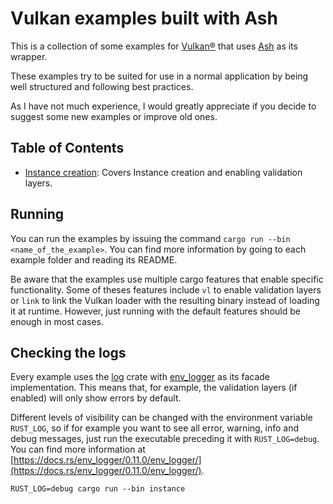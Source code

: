 # Vulkan examples built with Ash

This is a collection of some examples for [Vulkan®](https://www.khronos.org/vulkan/) that
uses [Ash](https://github.com/ash-rs/ash) as its wrapper.

These examples try to be suited for use in a normal application by being well structured and
following best practices.

As I have not much experience, I would greatly appreciate if you decide to suggest some new examples or improve old ones.

## Table of Contents

- [Instance creation](https://github.com/ZakStar17/ash-by-example/tree/main/src/bin/instance):
  Covers Instance creation and enabling validation layers.

## Running

You can run the examples by issuing the command `cargo run --bin <name_of_the_example>`.
You can find more information by going to each example folder and reading its README.

Be aware that the examples use multiple cargo features that enable specific functionality. Some
of theses features include `vl` to enable validation layers or `link` to link the Vulkan loader
with the resulting binary instead of loading it at runtime. However, just running with the
default features should be enough in most cases.

## Checking the logs

Every example uses the [log](https://github.com/rust-lang/log) crate with
[env_logger](https://docs.rs/env_logger/latest/env_logger/) as its facade implementation. This
means that, for example, the validation layers (if enabled) will only show errors by default.

Different levels of visibility can be changed with the environment variable `RUST_LOG`, so if
for example you want to see all error, warning, info and debug messages, just run the executable preceding
it with `RUST_LOG=debug`. You can find more information at [https://docs.rs/env_logger/0.11.0/env_logger/](https://docs.rs/env_logger/0.11.0/env_logger/).

`RUST_LOG=debug cargo run --bin instance`
